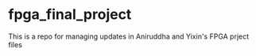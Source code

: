 # fpga_final_project
This is a repo for managing updates in Aniruddha and Yixin's FPGA prject files



